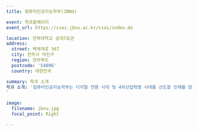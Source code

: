 ```yaml
---
title: 컴퓨터인공지능학부(JBNU)

event: 학과홈페이지
event_url: https://csai.jbnu.ac.kr/csai/index.do

location: 전북대학교 공대7호관
address:
  street: 백제대로 567
  city: 전주시 덕진구
  region: 전라북도
  postcode: '54896'
  country: 대한민국

summary: 학과 소개
학과 소개: '컴퓨터인공지능학부는 디지털 전환 시대 및 4차산업혁명 시대를 선도할 인재를 양성하기 위해, 컴퓨터과학 세계 표준 교육과정 및 산업체 수요를 적극 반영하여, 9대 핵심역량인 5C-GIANT를 정의하였으며, 이를 기반으로 AI, IoT, 클라우드/빅데이터, 블록체인/정보보호의 심화전공으로 하고 산학실전캡스톤 프로그램을 다수 운영하는 교과과정을 새롭게 수립하였습니다. 우리 학부는 AI 및 신기술 요구에 적극 대응하면서 미래 지능정보사회 및 초연결 사회에 종사할 학생들에게 요구되는 지식을 체계적이고 효율적으로 교육하기 위하여 교육 목표를 "미래기술지향적으로 문제해결역량을 갖춘 산업체 수요 기반 5C-GIANT형 글로벌 디지털 인재 양성 "에 두고 있습니다.
'

image:
  filename: jbnu.jpg
  focal_point: Right

---
```

